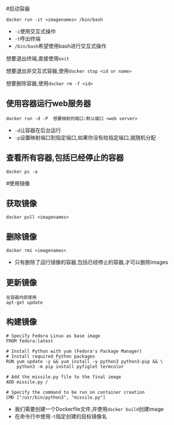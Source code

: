 #启动容器

```shell
docker run -it <imagenames> /bin/bash
```

* `-i`使用交互式操作
* `-t`呼出终端
* `/bin/bash`希望使用bash进行交互式操作



想要退出终端,直接使用`exit`

想要退出非交互式容器,使用`docker stop <id or name>`

想要删除容器,使用`docker rm -f <id>`



## 使用容器运行web服务器

```shell
docker run -d -P  想要映射的端口:默认端口 <web server>
```

* `-d`让容器在后台运行
* `-p`设置映射端口到指定端口,如果你没有给指定端口,就随机分配



## 查看所有容器,包括已经停止的容器

```shell
docker ps -a
```



#使用镜像

## 获取镜像

```shell
docker pull <imagenames>
```



## 删除镜像

```shell
docker rmi <imagenames>
```

* 只有删除了运行镜像的容器,包括已经停止的容器,才可以删除images

## 更新镜像

```shell
在容器内部使用
apt-get update
```



## 构建镜像

```shell
# Specify Fedora Linux as base image
FROM fedora:latest

# Install Python with yum (Fedora's Package Manager)
# Install required Python packages
RUN yum update -y && yum install -y python3 python3-pip && \
    python3 -m pip install pyfiglet termcolor
 
# Add the missile.py file to the final image
ADD missile.py /

# Specify the command to be run on container creation
CMD ["/usr/bin/python3", "missile.py"]
```

* 我们需要创建一个Dockerfile文件,并使用`docker build`创建image
* 在命令行中使用`-t`指定创建的目标镜像名